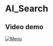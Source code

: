 # AI_Search
## Video demo
[![Menu](https://github.com/user-attachments/assets/4aac5246-9da8-4ea6-886d-cf0dd2e4f5e3)]([https://link-url-here.org](https://www.youtube.com/watch?v=dT5UF1gBuRg))
